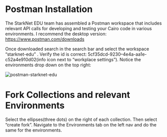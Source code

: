 # Postman Installation
The StarkNet EDU team has assembled a Postman workspace that includes relevant API calls for developing and testing your Cairo code in various environments. I recommend the desktop version: https://www.postman.com/downloads

Once downloaded search in the search bar and select the workspace “starknet-edu” . Verify the id is correct: 5cf35dcd-9230–4e4a-aa1e-c52a4e910d02(info icon next to “workplace settings”). Notice the environments drop down on the top right:

![postman-starknet-edu](https://miro.medium.com/max/828/1*d9I6FLx-TiqO0OS8Bjpk1w.webp)


# Fork Collections and relevant Environments
Select the ellipses(three dots) on the right of each collection. Then select “create fork”. Navigate to the Environments tab on the left nav and do the same for the environments.